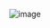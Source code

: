 ![image](https://github.com/software-engineering-2024/Team-Project/assets/120697629/dc994e47-398a-4f6d-9e72-5a2d75b34b32)

